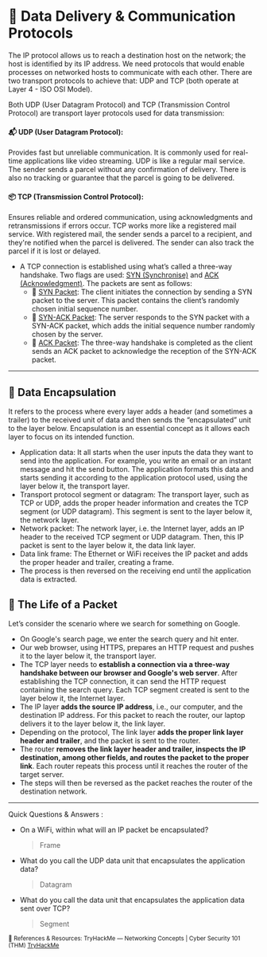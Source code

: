 # 🧵 Data Delivery & Communication Protocols

The IP protocol allows us to reach a destination host on the network; the host is identified by its IP address. We need protocols that would enable processes on networked hosts to communicate with each other. There are two transport protocols to achieve that: UDP and TCP (both operate at Layer 4 - ISO OSI Model).

Both UDP (User Datagram Protocol) and TCP (Transmission Control Protocol) are transport layer protocols used for data transmission:

#### 📬 UDP (User Datagram Protocol): 
Provides fast but unreliable communication. It is commonly used for real-time applications like video streaming. UDP is like a regular mail service. The sender sends a parcel without any confirmation of delivery. There is also no tracking or guarantee that the parcel is going to be delivered.

#### 📦 TCP (Transmission Control Protocol): 
Ensures reliable and ordered communication, using acknowledgments and retransmissions if errors occur. TCP works more like a registered mail service. With registered mail, the sender sends a parcel to a recipient, and they're notified when the parcel is delivered. The sender can also track the parcel if it is lost or delayed.

- A TCP connection is established using what’s called a three-way handshake. Two flags are used: <ins>SYN (Synchronise)</ins> and <ins>ACK (Acknowledgment)</ins>. The packets are sent as follows:
   - 🚦 <ins>SYN Packet</ins>: The client initiates the connection by sending a SYN packet to the server. This packet contains the client’s randomly chosen initial sequence number.
   - 🚦 <ins>SYN-ACK Packet</ins>: The server responds to the SYN packet with a SYN-ACK packet, which adds the initial sequence number randomly chosen by the server.
   - 🚦 <ins>ACK Packet</ins>: The three-way handshake is completed as the client sends an ACK packet to acknowledge the reception of the SYN-ACK packet.

---

## 📡 Data Encapsulation

It refers to the process where every layer adds a header (and sometimes a trailer) to the received unit of data and then sends the “encapsulated” unit to the layer below. Encapsulation is an essential concept as it allows each layer to focus on its intended function.

- Application data: It all starts when the user inputs the data they want to send into the application. For example, you write an email or an instant message and hit the send button. The application formats this data and starts sending it according to the application protocol used, using the layer below it, the transport layer.
- Transport protocol segment or datagram: The transport layer, such as TCP or UDP, adds the proper header information and creates the TCP segment (or UDP datagram). This segment is sent to the layer below it, the network layer.
- Network packet: The network layer, i.e. the Internet layer, adds an IP header to the received TCP segment or UDP datagram. Then, this IP packet is sent to the layer below it, the data link layer.
- Data link frame: The Ethernet or WiFi receives the IP packet and adds the proper header and trailer, creating a frame.
- The process is then reversed on the receiving end until the application data is extracted.

## 🔄 The Life of a Packet

Let’s consider the scenario where we search for something on Google.

- On Google's search page, we enter the search query and hit enter.
- Our web browser, using HTTPS, prepares an HTTP request and pushes it to the layer below it, the transport layer.
- The TCP layer needs to **establish a connection via a three-way handshake between our browser and Google's web server**. After establishing the TCP connection, it can send the HTTP request containing the search query. Each TCP segment created is sent to the layer below it, the Internet layer.
- The IP layer **adds the source IP address**, i.e., our computer, and the destination IP address. For this packet to reach the router, our laptop delivers it to the layer below it, the link layer.
- Depending on the protocol, The link layer **adds the proper link layer header and trailer**, and the packet is sent to the router.
- The router **removes the link layer header and trailer, inspects the IP destination, among other fields, and routes the packet to the proper link**. Each router repeats this process until it reaches the router of the target server.
- The steps will then be reversed as the packet reaches the router of the destination network.

---

Quick Questions & Answers :

- On a WiFi, within what will an IP packet be encapsulated?
  > Frame
- What do you call the UDP data unit that encapsulates the application data?
  > Datagram
- What do you call the data unit that encapsulates the application data sent over TCP?
  > Segment

<sub>🔗 References & Resources:
TryHackMe — Networking Concepts | Cyber Security 101 (THM) [TryHackMe](https://tryhackme.com/room/networkingconcepts)</sub>
